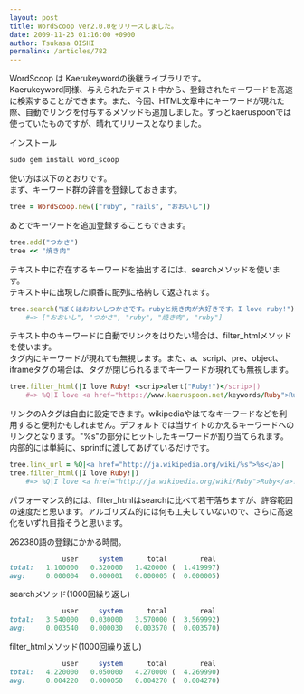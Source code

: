 ```yaml
---
layout: post
title: WordScoop ver2.0.0をリリースしました。
date: 2009-11-23 01:16:00 +0900
author: Tsukasa OISHI
permalink: /articles/782
---
```



WordScoop は Kaerukeywordの後継ライブラリです。  
Kaerukeyword同様、与えられたテキスト中から、登録されたキーワードを高速に検索することができます。また、今回、HTML文章中にキーワードが現れた際、自動でリンクを付与するメソッドも追加しました。ずっとkaeruspoonでは使っていたものですが、晴れてリリースとなりました。  

インストール  

```ruby  
sudo gem install word_scoop  
```  

使い方は以下のとおりです。  
まず、キーワード群の辞書を登録しておきます。  

```ruby  
tree = WordScoop.new(["ruby", "rails", "おおいし"])  
```  

あとでキーワードを追加登録することもできます。  

```ruby  
tree.add("つかさ")  
tree << "焼き肉"  
```  

テキスト中に存在するキーワードを抽出するには、searchメソッドを使います。  
テキスト中に出現した順番に配列に格納して返されます。  

```ruby  
tree.search("ぼくはおおいしつかさです。rubyと焼き肉が大好きです。I love ruby!") 
    #=> ["おおいし", "つかさ", "ruby", "焼き肉", "ruby"]  
```  

テキスト中のキーワードに自動でリンクをはりたい場合は、filter\_htmlメソッドを使います。  
タグ内にキーワードが現れても無視します。また、a、script、pre、object、iframeタグの場合は、タグが閉じられるまでキーワードが現れても無視します。  

```ruby  
tree.filter_html(|I love Ruby! <scrip>alert("Ruby!")</scrip>|)  
    #=> %Q|I love <a href="https://www.kaeruspoon.net/keywords/Ruby">Ruby</a>! <scrip>alert("Ruby!")</scrip>|  
```  

リンクのAタグは自由に設定できます。wikipediaやはてなキーワードなどを利用すると便利かもしれません。デフォルトでは当サイトのかえるキーワードへのリンクとなります。"%s"の部分にヒットしたキーワードが割り当てられます。内部的には単純に、sprintfに渡してあげているだけです。  

```ruby  
tree.link_url = %Q|<a href="http://ja.wikipedia.org/wiki/%s">%s</a>|  
tree.filter_html(|I love Ruby!|)  
    #=> %Q|I love <a href="http://ja.wikipedia.org/wiki/Ruby">Ruby</a>!|  
```  

パフォーマンス的には、filter\_htmlはsearchに比べて若干落ちますが、許容範囲の速度だと思います。アルゴリズム的には何も工夫していないので、さらに高速化をいずれ目指そうと思います。  

262380語の登録にかかる時間。  

```ruby  
             user     system      total        real  
total:   1.100000   0.320000   1.420000 (  1.419997)  
avg:     0.000004   0.000001   0.000005 (  0.000005)  
```  

searchメソッド(1000回繰り返し)  

```ruby  
             user     system      total        real  
total:   3.540000   0.030000   3.570000 (  3.569992)  
avg:     0.003540   0.000030   0.003570 (  0.003570)  
```  

filter\_htmlメソッド(1000回繰り返し)  

```ruby  
             user     system      total        real  
total:   4.220000   0.050000   4.270000 (  4.269990)  
avg:     0.004220   0.000050   0.004270 (  0.004270)  
```  
